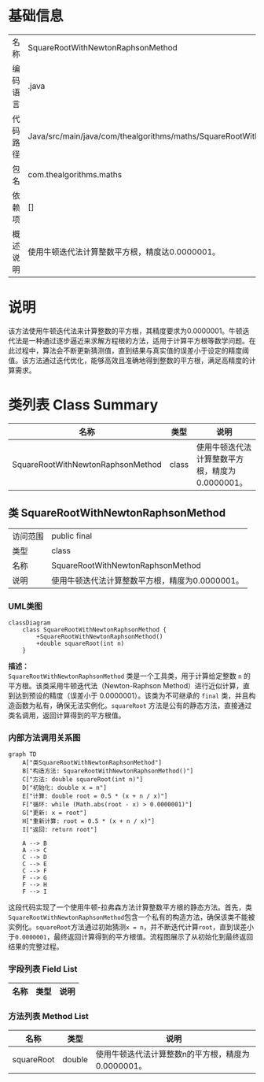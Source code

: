 # 基础信息

|      |      |
|------|------|
| 名称 | SquareRootWithNewtonRaphsonMethod |
| 编码语言 | .java |
| 代码路径 | Java/src/main/java/com/thealgorithms/maths/SquareRootWithNewtonRaphsonMethod.java |
| 包名 | com.thealgorithms.maths |
| 依赖项 | [] |
| 概述说明 | 使用牛顿迭代法计算整数平方根，精度达0.0000001。 |

# 说明

该方法使用牛顿迭代法来计算整数的平方根，其精度要求为0.0000001。牛顿迭代法是一种通过逐步逼近来求解方程根的方法，适用于计算平方根等数学问题。在此过程中，算法会不断更新猜测值，直到结果与真实值的误差小于设定的精度阈值。该方法通过迭代优化，能够高效且准确地得到整数的平方根，满足高精度的计算需求。

# 类列表 Class Summary

| 名称   | 类型  | 说明 |
|-------|------|-------------|
| SquareRootWithNewtonRaphsonMethod | class | 使用牛顿迭代法计算整数平方根，精度为0.0000001。 |



## 类 SquareRootWithNewtonRaphsonMethod

|      |      |
|------|------|
| 访问范围 | public final |
| 类型 | class |
| 名称 | SquareRootWithNewtonRaphsonMethod |
| 说明 | 使用牛顿迭代法计算整数平方根，精度为0.0000001。 |


### UML类图

```mermaid
classDiagram
    class SquareRootWithNewtonRaphsonMethod {
        +SquareRootWithNewtonRaphsonMethod()
        +double squareRoot(int n)
    }
```

**描述：**  
`SquareRootWithNewtonRaphsonMethod` 类是一个工具类，用于计算给定整数 `n` 的平方根。该类采用牛顿迭代法（Newton-Raphson Method）进行近似计算，直到达到预设的精度（误差小于 0.0000001）。该类为不可继承的 `final` 类，并且构造函数为私有，确保无法实例化。`squareRoot` 方法是公有的静态方法，直接通过类名调用，返回计算得到的平方根值。


### 内部方法调用关系图

```mermaid
graph TD
    A["类SquareRootWithNewtonRaphsonMethod"]
    B["构造方法: SquareRootWithNewtonRaphsonMethod()"]
    C["方法: double squareRoot(int n)"]
    D["初始化: double x = n"]
    E["计算: double root = 0.5 * (x + n / x)"]
    F["循环: while (Math.abs(root - x) > 0.0000001)"]
    G["更新: x = root"]
    H["重新计算: root = 0.5 * (x + n / x)"]
    I["返回: return root"]

    A --> B
    A --> C
    C --> D
    C --> E
    C --> F
    F --> G
    F --> H
    F --> I
```

这段代码实现了一个使用牛顿-拉弗森方法计算整数平方根的静态方法。首先，类`SquareRootWithNewtonRaphsonMethod`包含一个私有的构造方法，确保该类不能被实例化。`squareRoot`方法通过初始猜测`x = n`，并不断迭代计算`root`，直到误差小于`0.0000001`，最终返回计算得到的平方根值。流程图展示了从初始化到最终返回结果的完整过程。

### 字段列表 Field List

| 名称  | 类型  | 说明 |
|-------|-------|------|

### 方法列表 Method List

| 名称  | 类型  | 说明 |
|-------|-------|------|
| squareRoot | double | 使用牛顿迭代法计算整数n的平方根，精度为0.0000001。 |




